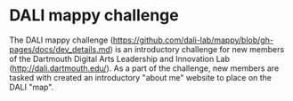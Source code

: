 # DALI mappy challenge

The DALI mappy challenge (https://github.com/dali-lab/mappy/blob/gh-pages/docs/dev_details.md) is an introductory challenge for new members of the Dartmouth Digital Arts Leadership and Innovation Lab (http://dali.dartmouth.edu/). As a part of the challenge, new members are tasked with created an introductory "about me" website to place on the DALI "map".

